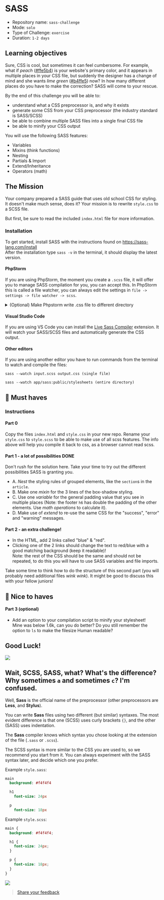 # SASS

- Repository name: `sass-challenge`
- Mode: `solo`
- Type of Challenge: `exercise`
- Duration: `1-2 days`

## Learning objectives

Sure, CSS is cool, but sometimes it can feel cumbersome. For example, what if _peach_ ([#ffe5b4](https://www.colorhexa.com/ffe5b4)) is your website's primary color, and it appears in multiple places in your CSS file, but suddenly the designer has a change of mind and she wants _lime green_ ([#b4ffe5](https://www.colorhexa.com/b4ffe5)) now? In how many different places do you have to make the correction? SASS will come to your rescue.

By the end of this challenge you will be able to:

- understand what a CSS preprocessor is, and why it exists
- generate some CSS from your CSS preprocessor (the industry standard is SASS/SCSS)
- be able to combine multiple SASS files into a single final CSS file
- be able to minify your CSS output

You will use the following SASS features:

- Variables
- Mixins (think functions)
- Nesting
- Partials & Import
- Extend/Inheritance
- Operators (math)

## The Mission

Your company prepared a SASS guide that uses old school CSS for styling. It doesn't make much sense, does it? Your mission is to rewrite `style.css` to a SCSS file.

But first, be sure to read the included `index.html` file for more information.

### Installation

To get started, install SASS with the instructions found on https://sass-lang.com/install  
After the installation type `sass -v` in the terminal, it should display the latest version.

#### PhpStorm

If you are using PhpStorm, the moment you create a `.scss` file, it will offer you to manage SASS compilation for you, you can accept this. In PhpStorm this is called a file watcher, you can always edit the settings in `file -> settings -> file watcher -> scss`.

<details>
    <summary>(Optional) Make Phpstorm write .css file to different directory</summary>

On default Phpstorm writes your CSS file to the same directory as your SCSS file.
In a bigger project you probably want to write your CSS files to a different directory like css/ to keep everything organised.

You can do that with the following changes in `file -> settings -> file watcher -> scss`:

- Arguments:  
   `--no-cache --update $FileName$:$ProjectFileDir$/css/$FileNameWithoutExtension$.css`

- Output path to refresh:
  `$ProjectFileDir$/css/$FileNameWithoutExtension$.css:$FileNameWithoutExtension$.css.map`

</details>

#### Visual Studio Code

If you are using VS Code you can install the [Live Sass Compiler](https://marketplace.visualstudio.com/items?itemName=ritwickdey.live-sass) extension. It will watch your SASS/SCSS files and automatically generate the CSS output.

#### Other editors

If you are using another editor you have to run commands from the terminal to watch and compile the files:

`sass --watch input.scss output.css (single file)`

`sass --watch app/sass:public/stylesheets (entire directory)`


## 🌱 Must haves

### Instructions

#### Part 0

Copy the files `index.html` and `style.css` in your new repo.
Rename your `style.css` to `style.scss` to be able to make use of all scss features.
The info above will help you compile it back to css, as a browser cannot read scss.

#### Part 1 - a lot of possibilities  DONE 

Don't rush for the solution here. Take your time to try out the different possibilities SASS is granting you.

- A. _Nest_ the styling rules of grouped elements, like the `section`s in the `article`.
- B. Make one _mixin_ for the 3 lines of the box-shadow styling.
- C. Use one _variable_ for the general padding value that you see in multiple places (Note: the footer `h6` has double the padding of the other elements. Use _math operations_ to calculate it).
- D. Make use of _extend_ to re-use the same CSS for the "success", "error" and "warning" messages.

#### Part 2 - an extra challenge!

- In the HTML, add 2 links called "blue" & "red".
- Clicking one of the 2 links should change the text to red/blue with a good matching background (keep it readable)!  
  Note: the rest of the CSS should be the same and should not be repeated, to do this you will have to use SASS variables and file imports.

Take some time to think how to do the structure of this second part (you will probably need additional files _wink wink_). It might be good to discuss this with your fellow juniors!

## 🌼 Nice to haves

#### Part 3 (optional)

- Add an option to your compilation script to minify your stylesheet!  
  Mine was below 1.6k, can you do better? Do you still remember the option to `ls` to make the filesize Human readable?

## Good Luck!

![](https://media.giphy.com/media/VewtA3Qfk3Xih4E4Ii/giphy.gif)

## Wait, SCSS, SASS, what? What's the difference? Why sometimes `a` and sometimes `c`? I'm confused.

Well, **Sass** is the official name of the preprocessor (other preprocessors are **Less**, and **Stylus**).

You can write **Sass** files using two different (but similar) syntaxes. The most evident difference is that one (SCSS) uses curly brackets `{}`, and the other (SASS) uses indentation.

The **Sass** compiler knows which syntax you chose looking at the extension of the file (`.sass` or `.scss`).

The SCSS syntax is more similar to the CSS you are used to, so we recommend you start from it. You can always experiment with the SASS syntax later, and decide which one you prefer.

Example `style.sass`:

```sass
main
  background: #f4f4f4

  h1
    font-size: 24px

  p
    font-size: 18px
```

Example `style.scss`:

```scss
main {
  background: #f4f4f4;

  h1 {
    font-size: 24px;
  }

  p {
    font-size: 18px;
  }
}
```

![](images/sassy.gif)

> [Share your feedback](https://docs.google.com/forms/d/e/1FAIpQLScGi-_JizyaBnWSraNhOeUHPtT8PXbIxPmoBOzLhUhQ6oHadQ/viewform)